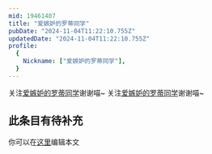 ```yaml
---
mid: 19461407
title: "爱嫉妒的罗蒂同学"
pubDate: "2024-11-04T11:22:10.755Z"
updatedDate: "2024-11-04T11:22:10.755Z"
profile:
  {
    Nickname: ["爱嫉妒的罗蒂同学"],
  }
---
```


关注[爱嫉妒的罗蒂同学](https://space.bilibili.com/19461407)谢谢喵~ 关注[爱嫉妒的罗蒂同学](https://space.bilibili.com/19461407)谢谢喵~

## 此条目有待补充
你可以在[这里](https://github.com/Yuhanawa/VTuber.ICU/edit/master/src/content/v/爱嫉妒的罗蒂同学/index.md)编辑本文
